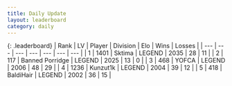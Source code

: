 ```yaml
---
title: Daily Update
layout: leaderboard
category: daily
---
```


{: .leaderboard}
| Rank | LV | Player | Division | Elo | Wins | Losses |
| --- | --- | --- | --- | --- | --- | --- |
| <span data-change="11">1</span> | 1401 | <span title="ID: 353063">Sktima</span> | LEGEND | <span data-change="160">2035</span> | <span data-change="27">28</span> | <span data-change="8">11</span> |
| <span data-change="-1">2</span> | 117 | <span title="ID: 659170">Banned Porridge</span> | LEGEND | <span data-change="13">2025</span> | <span data-change="2">13</span> | <span data-change="0">0</span> |
| <span data-change="11">3</span> | 468 | <span title="ID: 650820">YOFCA</span> | LEGEND | <span data-change="181">2006</span> | <span data-change="32">48</span> | <span data-change="13">29</span> |
| <span data-change="-2">4</span> | 1236 | <span title="ID: 392407">Kunzut1k</span> | LEGEND | <span data-change="0">2004</span> | <span data-change="0">39</span> | <span data-change="0">12</span> |
| <span data-change="-">5</span> | 418 | <span title="ID: 374160">BaldiHair</span> | LEGEND | <span data-change="-">2002</span> | <span data-change="-">36</span> | <span data-change="-">15</span> |